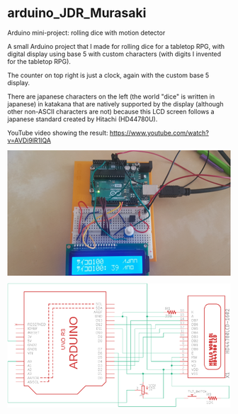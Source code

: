# arduino_JDR_Murasaki
Arduino mini-project: rolling dice with motion detector

A small Arduino project that I made for rolling dice for a tabletop RPG, with digital display using base 5 with custom characters (with digits I invented for the tabletop RPG).

The counter on top right is just a clock, again with the custom base 5 display.

There are japanese characters on the left (the world "dice" is written in japanese) in katakana that are natively supported by the display (although other non-ASCII characters are not) because this LCD screen follows a japanese standard created by Hitachi (HD44780U).

YouTube video showing the result: https://www.youtube.com/watch?v=AVDi9lR1IQA

![Circuit](/images/circuit.jpg?raw=true)

![Schematic](/images/schematic.png?raw=true)
